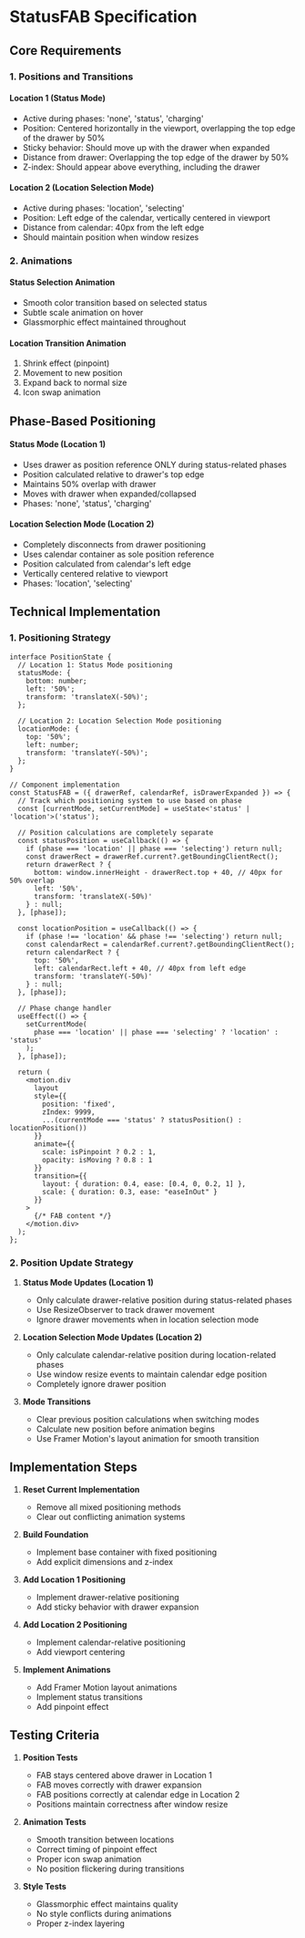 # StatusFAB Specification

## Core Requirements

### 1. Positions and Transitions

#### Location 1 (Status Mode)
- Active during phases: 'none', 'status', 'charging'
- Position: Centered horizontally in the viewport, overlapping the top edge of the drawer by 50%
- Sticky behavior: Should move up with the drawer when expanded
- Distance from drawer: Overlapping the top edge of the drawer by 50%
- Z-index: Should appear above everything, including the drawer

#### Location 2 (Location Selection Mode)
- Active during phases: 'location', 'selecting'
- Position: Left edge of the calendar, vertically centered in viewport
- Distance from calendar: 40px from the left edge
- Should maintain position when window resizes

### 2. Animations

#### Status Selection Animation
- Smooth color transition based on selected status
- Subtle scale animation on hover
- Glassmorphic effect maintained throughout

#### Location Transition Animation
1. Shrink effect (pinpoint)
2. Movement to new position
3. Expand back to normal size
4. Icon swap animation

## Phase-Based Positioning

#### Status Mode (Location 1)
- Uses drawer as position reference ONLY during status-related phases
- Position calculated relative to drawer's top edge
- Maintains 50% overlap with drawer
- Moves with drawer when expanded/collapsed
- Phases: 'none', 'status', 'charging'

#### Location Selection Mode (Location 2)
- Completely disconnects from drawer positioning
- Uses calendar container as sole position reference
- Position calculated from calendar's left edge
- Vertically centered relative to viewport
- Phases: 'location', 'selecting'

## Technical Implementation

### 1. Positioning Strategy

```tsx
interface PositionState {
  // Location 1: Status Mode positioning
  statusMode: {
    bottom: number;
    left: '50%';
    transform: 'translateX(-50%)';
  };
  
  // Location 2: Location Selection Mode positioning
  locationMode: {
    top: '50%';
    left: number;
    transform: 'translateY(-50%)';
  };
}

// Component implementation
const StatusFAB = ({ drawerRef, calendarRef, isDrawerExpanded }) => {
  // Track which positioning system to use based on phase
  const [currentMode, setCurrentMode] = useState<'status' | 'location'>('status');
  
  // Position calculations are completely separate
  const statusPosition = useCallback(() => {
    if (phase === 'location' || phase === 'selecting') return null;
    const drawerRect = drawerRef.current?.getBoundingClientRect();
    return drawerRect ? {
      bottom: window.innerHeight - drawerRect.top + 40, // 40px for 50% overlap
      left: '50%',
      transform: 'translateX(-50%)'
    } : null;
  }, [phase]);

  const locationPosition = useCallback(() => {
    if (phase !== 'location' && phase !== 'selecting') return null;
    const calendarRect = calendarRef.current?.getBoundingClientRect();
    return calendarRect ? {
      top: '50%',
      left: calendarRect.left + 40, // 40px from left edge
      transform: 'translateY(-50%)'
    } : null;
  }, [phase]);

  // Phase change handler
  useEffect(() => {
    setCurrentMode(
      phase === 'location' || phase === 'selecting' ? 'location' : 'status'
    );
  }, [phase]);

  return (
    <motion.div
      layout
      style={{
        position: 'fixed',
        zIndex: 9999,
        ...(currentMode === 'status' ? statusPosition() : locationPosition())
      }}
      animate={{
        scale: isPinpoint ? 0.2 : 1,
        opacity: isMoving ? 0.8 : 1
      }}
      transition={{
        layout: { duration: 0.4, ease: [0.4, 0, 0.2, 1] },
        scale: { duration: 0.3, ease: "easeInOut" }
      }}
    >
      {/* FAB content */}
    </motion.div>
  );
};
```

### 2. Position Update Strategy

1. **Status Mode Updates (Location 1)**
   - Only calculate drawer-relative position during status-related phases
   - Use ResizeObserver to track drawer movement
   - Ignore drawer movements when in location selection mode

2. **Location Selection Mode Updates (Location 2)**
   - Only calculate calendar-relative position during location-related phases
   - Use window resize events to maintain calendar edge position
   - Completely ignore drawer position

3. **Mode Transitions**
   - Clear previous position calculations when switching modes
   - Calculate new position before animation begins
   - Use Framer Motion's layout animation for smooth transition

## Implementation Steps

1. **Reset Current Implementation**
   - Remove all mixed positioning methods
   - Clear out conflicting animation systems

2. **Build Foundation**
   - Implement base container with fixed positioning
   - Add explicit dimensions and z-index

3. **Add Location 1 Positioning**
   - Implement drawer-relative positioning
   - Add sticky behavior with drawer expansion

4. **Add Location 2 Positioning**
   - Implement calendar-relative positioning
   - Add viewport centering

5. **Implement Animations**
   - Add Framer Motion layout animations
   - Implement status transitions
   - Add pinpoint effect

## Testing Criteria

1. **Position Tests**
   - FAB stays centered above drawer in Location 1
   - FAB moves correctly with drawer expansion
   - FAB positions correctly at calendar edge in Location 2
   - Positions maintain correctness after window resize

2. **Animation Tests**
   - Smooth transition between locations
   - Correct timing of pinpoint effect
   - Proper icon swap animation
   - No position flickering during transitions

3. **Style Tests**
   - Glassmorphic effect maintains quality
   - No style conflicts during animations
   - Proper z-index layering
